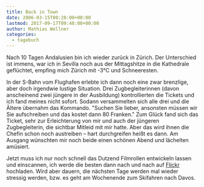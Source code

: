 ```yaml
---
title: Back in Town
date: 2006-03-15T00:28:00+00:00
lastmod: 2017-09-17T09:48:00+00:00
author: Mathias Wellner
categories:
  - tagebuch
---
```

Nach 10 Tagen Andalusien bin ich wieder zurück in Zürich. Der Unterschied ist immens, war ich in Sevilla noch aus der Mittagshitze in die Kathedrale geflüchtet, empfing mich Zürich mit -3°C und Schneeresten. 

<!--more-->

In der S-Bahn vom Flughafen erlebte ich dann noch eine zwar brenzlige, aber doch irgendwie lustige Situation. Drei Zugbegleiterinnen (davon anscheinend zwei jüngere in der Ausbildung) kontrollierten die Tickets und ich fand meines nicht sofort. Sodann versammelten sich alle drei und die Ältere übernahm das Kommando. "Suchen Sie lieber, ansonsten müssen wir Sie aufschreiben und das kostet dann 80 Franken." Zum Glück fand sich das Ticket, sehr zur Erleichterung von mir und auch der jüngeren Zugbegleiterin, die sichtbar Mitleid mit mir hatte. Aber das wird ihnen die Chefin schon noch austreiben &#8211; hart durchgreifen heißt es dann. Am Ausgang wünschten mir noch beide einen schönen Abend und lächelten amüsiert. 

Jetzt muss ich nur noch schnell das Dutzend Filmrollen entwickeln lassen und einscannen, ich werde die besten dann nach und nach auf [Flickr](https://www.flickr.com/) hochladen. Wird aber dauern, die nächsten Tage werden mal wieder stressig werden, bzw. es geht am Wochenende zum Skifahren nach Davos.